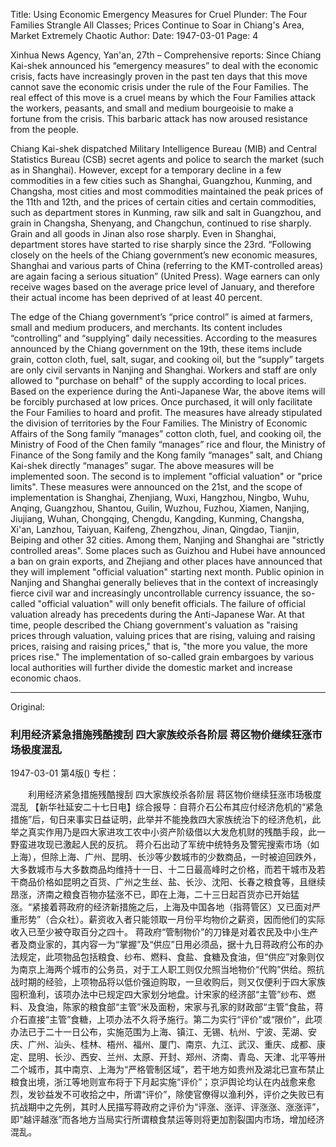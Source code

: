 Title: Using Economic Emergency Measures for Cruel Plunder: The Four Families Strangle All Classes; Prices Continue to Soar in Chiang's Area, Market Extremely Chaotic
Author:
Date: 1947-03-01
Page: 4

Xinhua News Agency, Yan'an, 27th – Comprehensive reports: Since Chiang Kai-shek announced his “emergency measures” to deal with the economic crisis, facts have increasingly proven in the past ten days that this move cannot save the economic crisis under the rule of the Four Families. The real effect of this move is a cruel means by which the Four Families attack the workers, peasants, and small and medium bourgeoisie to make a fortune from the crisis. This barbaric attack has now aroused resistance from the people.

Chiang Kai-shek dispatched Military Intelligence Bureau (MIB) and Central Statistics Bureau (CSB) secret agents and police to search the market (such as in Shanghai). However, except for a temporary decline in a few commodities in a few cities such as Shanghai, Guangzhou, Kunming, and Changsha, most cities and most commodities maintained the peak prices of the 11th and 12th, and the prices of certain cities and certain commodities, such as department stores in Kunming, raw silk and salt in Guangzhou, and grain in Changsha, Shenyang, and Changchun, continued to rise sharply. Grain and all goods in Jinan also rose sharply. Even in Shanghai, department stores have started to rise sharply since the 23rd. “Following closely on the heels of the Chiang government’s new economic measures, Shanghai and various parts of China (referring to the KMT-controlled areas) are again facing a serious situation” (United Press). Wage earners can only receive wages based on the average price level of January, and therefore their actual income has been deprived of at least 40 percent.

The edge of the Chiang government’s “price control” is aimed at farmers, small and medium producers, and merchants. Its content includes “controlling” and “supplying” daily necessities. According to the measures announced by the Chiang government on the 19th, these items include grain, cotton cloth, fuel, salt, sugar, and cooking oil, but the “supply” targets are only civil servants in Nanjing and Shanghai. Workers and staff are only allowed to "purchase on behalf" of the supply according to local prices. Based on the experience during the Anti-Japanese War, the above items will be forcibly purchased at low prices. Once purchased, it will only facilitate the Four Families to hoard and profit. The measures have already stipulated the division of territories by the Four Families. The Ministry of Economic Affairs of the Song family “manages” cotton cloth, fuel, and cooking oil, the Ministry of Food of the Chen family “manages” rice and flour, the Ministry of Finance of the Song family and the Kong family “manages” salt, and Chiang Kai-shek directly “manages” sugar. The above measures will be implemented soon. The second is to implement "official valuation" or "price limits". These measures were announced on the 21st, and the scope of implementation is Shanghai, Zhenjiang, Wuxi, Hangzhou, Ningbo, Wuhu, Anqing, Guangzhou, Shantou, Guilin, Wuzhou, Fuzhou, Xiamen, Nanjing, Jiujiang, Wuhan, Chongqing, Chengdu, Kangding, Kunming, Changsha, Xi'an, Lanzhou, Taiyuan, Kaifeng, Zhengzhou, Jinan, Qingdao, Tianjin, Beiping and other 32 cities. Among them, Nanjing and Shanghai are "strictly controlled areas". Some places such as Guizhou and Hubei have announced a ban on grain exports, and Zhejiang and other places have announced that they will implement "official valuation" starting next month. Public opinion in Nanjing and Shanghai generally believes that in the context of increasingly fierce civil war and increasingly uncontrollable currency issuance, the so-called "official valuation" will only benefit officials. The failure of official valuation already has precedents during the Anti-Japanese War. At that time, people described the Chiang government's valuation as "raising prices through valuation, valuing prices that are rising, valuing and raising prices, raising and raising prices," that is, "the more you value, the more prices rise." The implementation of so-called grain embargoes by various local authorities will further divide the domestic market and increase economic chaos.



<hr /> 

Original: 


### 利用经济紧急措施残酷搜刮  四大家族绞杀各阶层  蒋区物价继续狂涨市场极度混乱

1947-03-01
第4版()
专栏：

　　利用经济紧急措施残酷搜刮
    四大家族绞杀各阶层
    蒋区物价继续狂涨市场极度混乱
    【新华社延安二十七日电】综合报导：自蒋介石公布其应付经济危机的“紧急措施”后，旬日来事实日益证明，此举并不能挽救四大家族统治下的经济危机，此举之真实作用乃是四大家进攻工农中小资产阶级借以大发危机财的残酷手段，此一野蛮进攻现已激起人民的反抗。
    蒋介石出动了军统中统特务及警宪搜索市场（如上海），但除上海、广州、昆明、长沙等少数城市的少数商品，一时被迫回跌外，大多数城市与大多数商品均维持十一日、十二日最高峰时之价格，而若干城市及若干商品价格如昆明之百货、广州之生丝、盐、长沙、沈阳、长春之粮食等，且继续昂涨，济南之粮食百物亦猛涨不已，即在上海，二十三日起百货亦已开始猛涨。“紧接着蒋政府的经济新措施之后，上海及中国各地（指蒋管区）又已面对严重形势”（合众社）。薪资收入者只能领取一月份平均物价之薪资，因而他们的实际收入已至少被夺取百分之四十。
    蒋政府“管制物价”的刀锋是对着农民及中小生产者及商业家的，其内容一为“掌握”及“供应”日用必须品，据十九日蒋政府公布的办法规定，此项物品包括粮食、纱布、燃料、食盐、食糖及食油，但“供应”对象则仅为南京上海两个城市的公务员，对于工人职工则仅允照当地物价“代购”供给。照抗战时期的经验，上项物品将以低价强迫购取，一旦收购后，则又仅便利于四大家族囤积渔利，该项办法中已规定四大家划分地盘。计宋家的经济部“主管”纱布、燃料、及食油，陈家的粮食部“主管”米及面粉，宋家与孔家的财政部“主管”食盐，蒋介石直接“主管”食糖，上项办法不久将予施行。第二为实行“评价”或“限价”，此项办法已于二十一日公布，实施范围为上海、镇江、无锡、杭州、宁波、芜湖、安庆、广州、汕头、桂林、梧州、福州、厦门、南京、九江、武汉、重庆、成都、康定、昆明、长沙、西安、兰州、太原、开封、郑州、济南、青岛、天津、北平等卅二个城市，其中南京、上海为“严格管制区域”，若干地方如贵州及湖北已宣布禁止粮食出境，浙江等地则宣布将于下月起实施“评价”；京沪舆论均认在内战愈来愈烈，发钞益发不可收拾之中，所谓“评价”，除使官僚得以渔利外，评价之失败已有抗战期中之先例，其时人民描写蒋政府之评价为“评涨、涨评、评涨涨、涨涨评”，即“越评越涨”而各地方当局实行所谓粮食禁运等则将更加割裂国内市场，增加经济混乱。
